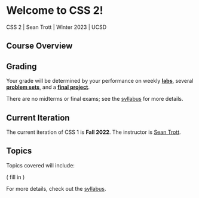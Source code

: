 # Welcome to CSS 2!

CSS 2 | Sean Trott | Winter 2023 | UCSD

## Course Overview



## Grading

Your grade will be determined by your performance on weekly [**labs**](labs/overview.md), several [**problem sets**](problem_sets/overview.md), and a [**final project**](project/overview.md).

There are no midterms or final exams; see the [syllabus](course/syllabus.md) for more details.

## Current Iteration

The current iteration of CSS 1 is **Fall 2022**. The instructor is [Sean Trott](https://seantrott.github.io/).


## Topics

Topics covered will include:

( fill in )

For more details, check out the [syllabus](course/syllabus.md).



